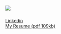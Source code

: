 
  <br clear="both">

  <div align="left">
    <img src="https://i.imgur.com/GJlDhZQ.png"  />
  </div>


  ###
  [Linkedin](https://www.linkedin.com/in/erickcintra)
  </br>
  [My Resume (pdf 109kb)](https://github.com/erickctra/personal-website/blob/main/src/assets/CV%20ERICK%20CINTRA%20DEV.pdf)
